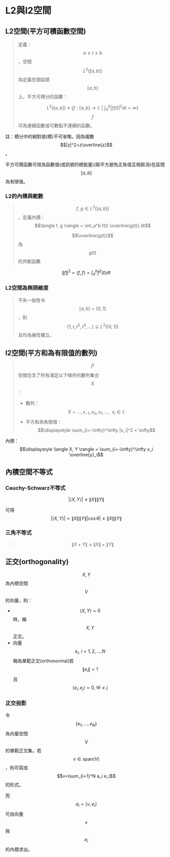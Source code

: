 # L2與l2空間

## L2空間(平方可積函數空間)

> 定義：$$a \leq t \leq b$$，空間$$L^2([a,b])$$為定義在閉區間$$[a,b]$$上，平方可積分的函數：
>
> $$\displaystyle L^2([a,b])\equiv \left\{ f: [a,b] \rightarrow \mathbb{C} ~\big|~ \int_a^b |f(t)|^2 dt < \infty  \right\}$$$$f$$可為連續函數或可數點不連續的函數。

註：積分中的絕對值(模)不可省略，因為複數$$|z|^2=z\overline{z}$$。

平方可積函數可視為函數值(或訊號的總能量)(取平方避免正負值互相抵消)在區間$$[a,b]$$為有限值。

### L2的內積與範數

> $$f,~g \in L^2([a,b])$$，定義內積：$$\langle f, g \rangle = \int_a^b f(t) \overline{g(t)} dt$$
>
> $$\overline{g(t)}$$為$$g(t)$$的共軛函數

$$\lVert f\rVert ^2 = \langle f, f \rangle = \int_a^b f^2(t)dt$$

### L2空間為無限維度

> 不失一般性令$$[a,b]=[0,1]$$ ，則$$\{1, t, t^2, t^3,\dots\} \subseteq L^2([0,1])$$且均為線性獨立。

## l2空間(平方和為有限值的數列)

> $$l^2$$空間包含了所有滿足以下條件的數列集合$$X$$：
>
> * 數列：$$X=\dots, x_{-1}, x_0, x_{1}, \dots, ~~ x_i \in \mathbb{C}$$
> * &#x20;平方和為有限值：$$\displaystyle \sum_{i=-\infty}^\infty |x_i|^2 < \infty$$

內積：$$\displaystyle \langle X, Y \rangle = \sum_{i=-\infty}^\infty x_i \overline{y}_i$$



## 內積空間不等式

### Cauchy-Schwarz不等式

$$| \langle X, Y\rangle| \leq \lVert X \rVert \lVert Y \rVert$$

可得$$| \langle X, Y\rangle| =\lVert X \rVert \lVert Y \rVert  |\cos \theta| \leq \lVert X \rVert \lVert Y \rVert$$

### 三角不等式

> $$\lVert X + Y \rVert \leq \lVert X \rVert + \lVert Y \rVert$$

## 正交(orthogonality)

$$X,Y$$為內積空間$$V$$的向量，則：

* $$\langle X, Y\rangle=0$$時，稱$$X,Y$$正交。
* 向量$$e_i, ~i=1,2,\dots.N$$稱為單範正交(orthonormal)若$$\lVert e_i \rVert=1$$且$$\langle e_i, e_j \rangle=0, ~\forall i \neq j$$

### 正交投影

令$$\{ e_1, \dots, e_N\}$$為向量空間$$V$$的單範正交集。若$$v \in \text{span}{(V)}$$，則可寫成$$v=\sum_{i=1}^N a_i e_i$$的形式。

而$$a_i=\langle v, e_i \rangle$$可由向量$$v$$與$$e_i$$的內積求出。
